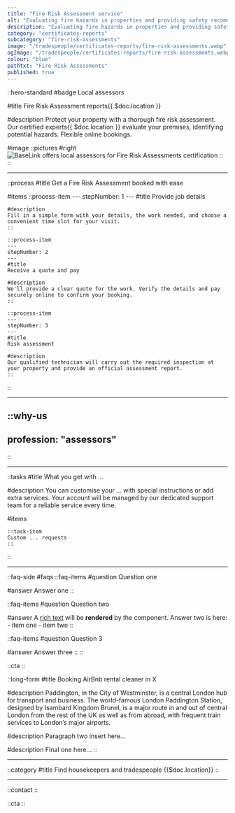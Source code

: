 ```yaml
---
title: "Fire Risk Assessment service"
alt: "Evaluating fire hazards in properties and providing safety recommendations"
description: "Evaluating fire hazards in properties and providing safety recommendations"
category: "certificates-reports"
subcategory: "fire-risk-assessments"
image: "/tradespeople/certificates-reports/fire-risk-assessments.webp"
ogImage: "/tradespeople/certificates-reports/fire-risk-assessments.webp"
colour: "blue"
pathtxt: "Fire Risk Assessments"
published: true
---
```


::hero-standard
#badge
Local assessors

#title
Fire Risk Assessment reports{{ $doc.location }}

#description
Protect your property with a thorough fire risk assessment. Our certified experts{{ $doc.location }} evaluate your premises, identifying potential hazards. Flexible online bookings.

#image
    ::pictures
    #right
    ![BaseLink offers local assessors for Fire Risk Assessments certification](/tradespeople/certificates-reports/fire-risk-assessments.webp)
    ::
::

---

::process
#title
Get a Fire Risk Assessment booked with ease

#items
    ::process-item
    ---
    stepNumber: 1
    ---
    #title
    Provide job details

    #description
    Fill in a simple form with your details, the work needed, and choose a convenient time slot for your visit.
    ::
    
    ::process-item
    ---
    stepNumber: 2
    ---
    #title
    Receive a quote and pay

    #description
    We'll provide a clear quote for the work. Verify the details and pay securely online to confirm your booking.
    ::

    ::process-item
    ---
    stepNumber: 3
    ---
    #title
    Risk assessment

    #description
    Our qualified technician will carry out the required inspection at your property and provide an official assessment report.
    ::
::

---

::why-us
---
profession: "assessors"
---
::

---

::tasks
#title
What you get with ...

#description
You can customise your ... with special instructions or add extra services. Your account will be managed by our dedicated support team for a reliable service every time.

#items

    ::task-item
    Custom ... requests
    ::
::

---

::faq-side
#faqs
  ::faq-items
  #question
  Question one

  #answer
  Answer one
  ::

  ::faq-items
  #question
  Question two

  #answer
  A [rich text](/services/commercial-cleaning) will be **rendered** by the component.
  Answer two is here:
    - item one
    - item two
  ::

  ::faq-items
  #question
  Question 3

  #answer
  Answer three
  ::
::

::cta
::

::long-form
#title
Booking AirBnb rental cleaner in X

#description
Paddington, in the City of Westminster, is a central London hub for transport and business. The world-famous London Paddington Station, designed by Isambard Kingdom Brunel, is a major route in and out of central London from the rest of the UK as well as from abroad, with frequent train services to London’s major airports.

#description
Paragraph two insert here...

#description
FInal one here...
::

---

::category
#title
Find housekeepers and tradespeople {{$doc.location}}
::

---

::contact
::

::cta
::